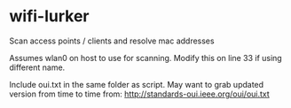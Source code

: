 # wifi-lurker
Scan access points / clients and resolve mac addresses

Assumes wlan0 on host to use for scanning. Modify this on line 33 if using different name.

Include oui.txt in the same folder as script. 
May want to grab updated version from time to time from: http://standards-oui.ieee.org/oui/oui.txt
